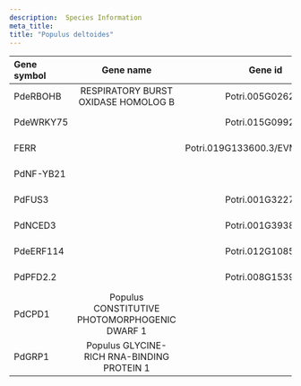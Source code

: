 ```yaml
---
description:  Species Information
meta_title:
title: "Populus deltoides"
---
```

|Gene symbol |  Gene name | Gene id | Specie |
|:-------|:------:|:----:|:----:|
| PdeRBOHB | RESPIRATORY BURST OXIDASE HOMOLOG B | Potri.005G026200 | Populus deltoides |
| PdeWRKY75 |  | Potri.015G099200 | Populus deltoides |
| FERR |  | Potri.019G133600.3/EVM0009215.1 | Populus deltoides |
| PdNF-YB21 |  |  | Populus deltoides |
| PdFUS3 |  | Potri.001G322700 | Populus deltoides |
| PdNCED3 |  | Potri.001G393800 | Populus deltoides |
| PdeERF114 |  | Potri.012G108500 | Populus deltoides |
| PdPFD2.2 |  | Potri.008G153900 | Populus deltoides |
| PdCPD1 | Populus CONSTITUTIVE PHOTOMORPHOGENIC DWARF 1 |  | Populus deltoides |
| PdGRP1 | Populus GLYCINE-RICH RNA-BINDING PROTEIN 1 |  | Populus deltoides |

